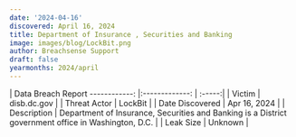 ```yaml
---
date: '2024-04-16'
discovered: April 16, 2024
title: Department of Insurance , Securities and Banking
image: images/blog/LockBit.png
author: Breachsense Support
draft: false
yearmonths: 2024/april
---
```



| Data Breach Report
------------:     |:-------------:    | :-----:|
| Victim      | disb.dc.gov      | 
| Threat Actor      | LockBit      | 
| Date Discovered      | Apr 16, 2024      | 
| Description      | Department of Insurance, Securities and Banking is a District government office in Washington, D.C.      | 
| Leak Size      | Unknown      | 

